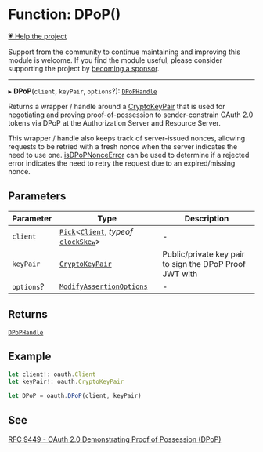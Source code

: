 # Function: DPoP()

[💗 Help the project](https://github.com/sponsors/panva)

Support from the community to continue maintaining and improving this module is welcome. If you find the module useful, please consider supporting the project by [becoming a sponsor](https://github.com/sponsors/panva).

***

▸ **DPoP**(`client`, `keyPair`, `options`?): [`DPoPHandle`](../interfaces/DPoPHandle.md)

Returns a wrapper / handle around a [CryptoKeyPair](../interfaces/CryptoKeyPair.md) that is used for negotiating and proving
proof-of-possession to sender-constrain OAuth 2.0 tokens via DPoP at the Authorization Server and
Resource Server.

This wrapper / handle also keeps track of server-issued nonces, allowing requests to be retried
with a fresh nonce when the server indicates the need to use one. [isDPoPNonceError](isDPoPNonceError.md) can be
used to determine if a rejected error indicates the need to retry the request due to an
expired/missing nonce.

## Parameters

| Parameter | Type | Description |
| ------ | ------ | ------ |
| `client` | [`Pick`](https://www.typescriptlang.org/docs/handbook/utility-types.html#picktype-keys)\<[`Client`](../interfaces/Client.md), *typeof* [`clockSkew`](../variables/clockSkew.md)\> | - |
| `keyPair` | [`CryptoKeyPair`](../interfaces/CryptoKeyPair.md) | Public/private key pair to sign the DPoP Proof JWT with |
| `options`? | [`ModifyAssertionOptions`](../interfaces/ModifyAssertionOptions.md) | - |

## Returns

[`DPoPHandle`](../interfaces/DPoPHandle.md)

## Example

```ts
let client!: oauth.Client
let keyPair!: oauth.CryptoKeyPair

let DPoP = oauth.DPoP(client, keyPair)
```

## See

[RFC 9449 - OAuth 2.0 Demonstrating Proof of Possession (DPoP)](https://www.rfc-editor.org/rfc/rfc9449.html)

